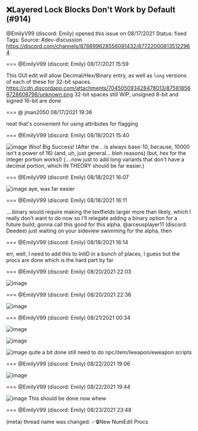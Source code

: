 ## ❌Layered Lock Blocks Don't Work by Default (#914)
@EmilyV99 (discord: Emily) opened this issue on 08/17/2021
Status: fixed
Tags: 
Source: #dev-discussion https://discord.com/channels/876899628556091432/877220008135122964


=== @EmilyV99 (discord: Emily) 08/17/2021 15:59

This GUI edit will allow Decimal/Hex/Binary entry, as well as `long` versions of each of these for 32-bit spaces.
https://cdn.discordapp.com/attachments/704505093428478013/875818568728608798/unknown.png
32-bit spaces still WIP, unsigned 8-bit and signed 16-bit are done

=== @ jman2050 08/17/2021 19:36

neat
that's convenient for using attributes for flagging

=== @EmilyV99 (discord: Emily) 08/18/2021 15:40


![image](https://cdn.discordapp.com/attachments/877220008135122964/877577779942670366/unknown.png?ex=65e88e7f&is=65d6197f&hm=d9f1d08911e202a60038f656eba9784699c0f026bc2655c3a47fe84fb6c1e908&)
Woo!
Big Success!
(After the `.` is always base-10, because, 10000 isn't a power of 16)
(and, uh, just general... bleh reasons)
(but, hex for the integer portion works!)
(....now just to add long variants that don't have a decimal portion, which IN THEORY should be far easier.)

=== @EmilyV99 (discord: Emily) 08/18/2021 16:07


![image](https://cdn.discordapp.com/attachments/877220008135122964/877584620386942976/unknown.png?ex=65e894de&is=65d61fde&hm=bac9bbb632ed3943bb2368254a1da6e9f2b584bd77537dcce1816faddff780d8&)
aye, was far easier

=== @EmilyV99 (discord: Emily) 08/18/2021 16:11

....binary would require making the textfields larger more than likely, which I really don't want to do now
so I'll relegate adding a binary option for a future build; gonna call this good for this alpha.
@arceusplayer11 (discord: Deedee) just waiting on your sideview swimming for the alpha, then

=== @EmilyV99 (discord: Emily) 08/18/2021 16:14

err, well, I need to add this to InitD in a bunch of places, I guess
but the procs are done which is the hard part by far

=== @EmilyV99 (discord: Emily) 08/20/2021 22:03


![image](https://cdn.discordapp.com/attachments/877220008135122964/878398876950872084/unknown.png?ex=65eb8b34&is=65d91634&hm=e73af00439e5e4f150fadb71855cc3486edb90f546dc14f8fb2e06c07d49f4c6&)

=== @EmilyV99 (discord: Emily) 08/20/2021 22:36


![image](https://cdn.discordapp.com/attachments/877220008135122964/878407243761078292/unknown.png?ex=65eb92fe&is=65d91dfe&hm=f9cd094042fec210c9c27772e8215cc7336b3917e8c2f96b5e35867696bbaace&)

=== @EmilyV99 (discord: Emily) 08/21/2021 00:34


![image](https://cdn.discordapp.com/attachments/877220008135122964/878436824014553098/unknown.png?ex=65ebae8b&is=65d9398b&hm=7a1d6126af1f2c40f1ccbfb24779c39ecf15ae7e5e3958a1cab448f9d6b32d90&)

![image](https://cdn.discordapp.com/attachments/877220008135122964/878436862472101928/unknown.png?ex=65ebae94&is=65d93994&hm=cbaa53d88981a3d0bac4f31430d447d9a885b21530dedb3b65f8bcadfab8fe1e&)

![image](https://cdn.discordapp.com/attachments/877220008135122964/878436917006454845/unknown.png?ex=65ebaea1&is=65d939a1&hm=1aacab0163e253cf7c24e2a62f04462df2f1328f3ce773ec1d3648ee25f81340&)
quite a bit done
still need to do npc/item/lweapon/eweapon scripts

=== @EmilyV99 (discord: Emily) 08/22/2021 19:06


![image](https://cdn.discordapp.com/attachments/877220008135122964/879079130979770439/unknown.png?ex=65e4ca3d&is=65d2553d&hm=b8a8f59711c22e14a8224ce6ea434c90b8d990d64d7e79ca8abde8d925e3f151&)

=== @EmilyV99 (discord: Emily) 08/22/2021 19:44


![image](https://cdn.discordapp.com/attachments/877220008135122964/879088730009374730/unknown.png?ex=65e4d32d&is=65d25e2d&hm=6136d7fe6f894267310fd464e94c2e631ba1780fd08d19fa4c05b8fdf5b7f09d&)
This should be done now
whew

=== @EmilyV99 (discord: Emily) 08/23/2021 23:48

(meta) thread name was changed: ✅🔒New NumEdit Procs
